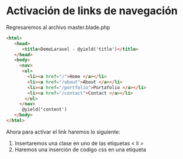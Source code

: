 # Activación de links de navegación

Regresaremos al archivo master.blade.php 

```html
<html>
   <head>
      <title>DemoLaravel - @yield('title')</title>
   </head>
   <body>
     <nav>
      <ul>
        <li><a href="/">Home </a></li>
        <li><a href="/about">About </a></li>
        <li><a href="/portfolio">Portafolio </a></li>
        <li><a href="/contact">Contact </a></li>
       </ul>
     </nav>
      @yield('content')
   </body>
</html>
````

Ahora para activar el link haremos lo siguiente:
1. Insertaremos una clase en uno de las etiquetas < li >
2. Haremos una inserción de codigo css en una etiqueta <style>
   
```html
<html>
   <head>
      <style> 
         .active a{
         color:red;
         text-decoration:none;
         }
     </style>
      <title>DemoLaravel - @yield('title')</title>
   </head>
   <body>
     <nav>
      <ul>
        <li class="active"><a href="/">Home </a></li>
        <li><a href="/about">About </a></li>
        <li><a href="/portfolio">Portafolio </a></li>
        <li><a href="/contact">Contact </a></li>
       </ul>
     </nav>
      @yield('content')
   </body>
</html>
```

La salida:

![Image](https://martamaleyka.github.io/Curso-de-Laravel/Imagenes/CSS1.PNG)

Ahora haremos uso de la función request() de la clase Illuminate\Http\Request que proporciona una clase orientada a objetos para interactuar con la solicitud HTTP actual que está manejando su aplicación, así como para recuperar la entrada, las cookies y los archivos que se enviaron con la solicitud.

```html
<html>
   <head>
      <style> 
         .active a{
         color:red;
         text-decoration:none;
         }
     </style>
      <title>DemoLaravel - @yield('title')</title>
   </head>
   <body>
      <pre>
      {{
      request() 
      }}
      </pre>
     <nav>
      <ul>
        <li class="active"><a href="/">Home </a></li>
        <li><a href="/about">About </a></li>
        <li><a href="/portfolio">Portafolio </a></li>
        <li><a href="/contact">Contact </a></li>
       </ul>
     </nav>
      @yield('content')
   </body>
</html>
```

La salida:

![Image](https://martamaleyka.github.io/Curso-de-Laravel/Imagenes/CSS2.PNG)

Para hacer la salida en formato JSON usaremos la funcion dump()

````html
{{ dump(request()) }}
````

La salida:

![Image](https://martamaleyka.github.io/Curso-de-Laravel/Imagenes/CSS3.PNG)

Ahora usaremos el metodo path, que devuelve la información de la ruta de la solicitud. Entonces, si la solicitud entrante está dirigida a http://example.com/foo/bar, el pathmétodo devolverá foo/bar:

````html
{{ request()->path() }}
````

SALIDA

![Image](https://martamaleyka.github.io/Curso-de-Laravel/Imagenes/CSS4.PNG)


Haremos uso del metodo routeIs(), que puede determinar si la solicitud entrante coincide con una ruta con nombre, y devuekve un valor booleano :

````
{{ request()->routeIs("home") }}
````
![Image](https://martamaleyka.github.io/Curso-de-Laravel/Imagenes/CSS5.PNG)

Usaremos este metodo para identificar las rutas de la siguiente manera
````
        <li class="{{request()->routeIs('home') ? 'active': '' }}"><a href="/">Home </a></li>
````
Haciendo uso del identificador ternario "?" que es una forma abreviada de la sentencia if else que usamos para las decisiones en PHP (y en otros lenguajes de programación), usarla nos ayuda a crear código más limpio y fácil de entender y además nos ayuda a escribir código más rápido por que hay menos caracteres que escribir.

````html
<!DOCTYPE html>
<html lang="en">
<head>
<style>
.active a{
  color:red;
  text-decoration:none;
}
</style>
    <meta charset="UTF-8">
    <meta http-equiv="X-UA-Compatible" content="IE=edge">
    <meta name="viewport" content="width=device-width, initial-scale=1.0">
    <title>@yield("title")</title>
</head>
<body>
<nav>
      <ul>
        <li class="{{request()->routeIs('home') ? 'active': '' }}"><a href="/">Home </a></li>
        <li class="{{request()->routeIs('about') ? 'active': '' }}"> <a href="/about">About </a></li>
        <li class="{{request()->routeIs('portfolio') ? 'active': '' }}"><a href="/portfolio">Portafolio </a></li>
        <li class="{{request()->routeIs('contact') ? 'active': '' }}"><a href="/contact">Contact </a></li>
       </ul>
     </nav>
      @yield('content')
</body>
</html>
````
